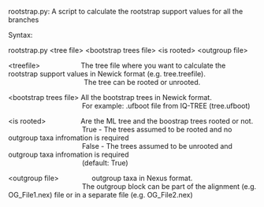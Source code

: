 rootstrap.py: A script to calculate the rootstrap support values for all the branches

Syntax:

rootstrap.py \<tree file> \<bootstrap trees file> \<is rooted> \<outgroup file>

\<treefile> &nbsp;&nbsp;&nbsp;&nbsp;&nbsp;&nbsp; &nbsp;&nbsp;&nbsp;&nbsp;&nbsp;&nbsp; &nbsp;&nbsp;&nbsp;&nbsp;&nbsp;  The tree file where you want to calculate the rootstrap support values in Newick format (e.g. tree.treefile).<br />
 &nbsp;&nbsp;&nbsp;&nbsp;&nbsp;&nbsp; &nbsp;&nbsp;&nbsp;&nbsp;&nbsp;&nbsp; &nbsp;&nbsp;&nbsp;&nbsp;&nbsp;&nbsp; &nbsp;&nbsp;&nbsp;&nbsp;&nbsp;&nbsp; &nbsp;&nbsp;&nbsp;&nbsp;&nbsp;&nbsp; &nbsp;&nbsp;&nbsp; The tree can be rooted or unrooted.

\<bootstrap trees file>  All the bootstrap trees in Newick format.<br /> 
&nbsp;&nbsp;&nbsp;&nbsp;&nbsp;&nbsp; &nbsp;&nbsp;&nbsp;&nbsp;&nbsp;&nbsp; &nbsp;&nbsp;&nbsp;&nbsp;&nbsp;&nbsp; &nbsp;&nbsp;&nbsp;&nbsp;&nbsp;&nbsp; &nbsp;&nbsp;&nbsp;&nbsp;&nbsp;&nbsp; &nbsp;&nbsp; For example: .ufboot file from IQ-TREE (tree.ufboot)

\<is rooted> &nbsp;&nbsp;&nbsp;&nbsp;&nbsp;&nbsp; &nbsp;&nbsp;&nbsp;&nbsp;&nbsp;&nbsp; &nbsp;&nbsp;  Are the ML tree and the boostrap trees rooted or not.<br /> 
 &nbsp;&nbsp;&nbsp;&nbsp;&nbsp;&nbsp; &nbsp;&nbsp;&nbsp;&nbsp;&nbsp;&nbsp; &nbsp;&nbsp;&nbsp;&nbsp;&nbsp;&nbsp; &nbsp;&nbsp;&nbsp;&nbsp;&nbsp;&nbsp; &nbsp;&nbsp;&nbsp;&nbsp;&nbsp;&nbsp; &nbsp;&nbsp; True - The trees assumed to be rooted and no outgroup taxa infromation is required <br /> 
&nbsp;&nbsp;&nbsp;&nbsp;&nbsp;&nbsp; &nbsp;&nbsp;&nbsp;&nbsp;&nbsp;&nbsp; &nbsp;&nbsp;&nbsp;&nbsp;&nbsp;&nbsp; &nbsp;&nbsp;&nbsp;&nbsp;&nbsp;&nbsp; &nbsp;&nbsp;&nbsp;&nbsp;&nbsp;&nbsp; &nbsp;&nbsp; False - The trees assumed to be unrooted and outgroup taxa infromation is required <br /> 
&nbsp;&nbsp;&nbsp;&nbsp;&nbsp;&nbsp; &nbsp;&nbsp;&nbsp;&nbsp;&nbsp;&nbsp; &nbsp;&nbsp;&nbsp;&nbsp;&nbsp;&nbsp; &nbsp;&nbsp;&nbsp;&nbsp;&nbsp;&nbsp; &nbsp;&nbsp;&nbsp;&nbsp;&nbsp;&nbsp; &nbsp;&nbsp; (default: True)

\<outgroup file> &nbsp;&nbsp;&nbsp;&nbsp;&nbsp;&nbsp; &nbsp;&nbsp;&nbsp;&nbsp;&nbsp;&nbsp; &nbsp;  outgroup taxa in Nexus format. <br /> 
&nbsp;&nbsp;&nbsp;&nbsp;&nbsp;&nbsp; &nbsp;&nbsp;&nbsp;&nbsp;&nbsp;&nbsp; &nbsp;&nbsp;&nbsp;&nbsp;&nbsp;&nbsp; &nbsp;&nbsp;&nbsp;&nbsp;&nbsp;&nbsp; &nbsp;&nbsp;&nbsp;&nbsp;&nbsp;&nbsp; &nbsp;&nbsp; The outgroup block can be part of the alignment (e.g. OG_File1.nex) file or in a separate file (e.g. OG_File2.nex)
